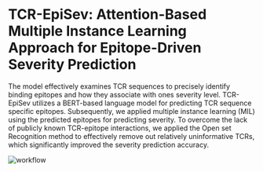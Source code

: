 # TCR-EpiSev: Attention-Based Multiple Instance Learning Approach for Epitope-Driven Severity Prediction

The model effectively examines TCR sequences to precisely identify binding epitopes and how they associate with ones severity level. TCR-EpiSev utilizes a BERT-based language model for predicting TCR sequence specific epitopes. Subsequently, we applied multiple instance learning (MIL) using the predicted epitopes for predicting severity. To overcome the lack of publicly known TCR-epitope interactions, we applied the Open set Recognition method to effectively remove out relatively uninformative TCRs, which significantly improved the severity prediction accuracy.


![workflow](https://github.com/jaeminjj/TCR-EpiSev/blob/main/images/workflow.png)
